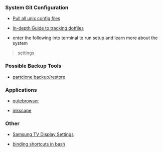 ### System Git Configuration

* [Pull all unix config files](.rdm/unixConfig.md)

* [In-depth Guide to tracking dotfiles](https://developer.atlassian.com/blog/2016/02/best-way-to-store-dotfiles-git-bare-repo/)

* enter the following into terminal to run setup and learn more about the system
> settings

### Possible Backup Tools
* [partclone backup/restore](https://www.everything-linux-101.com/how-to/backup-everything/partclone-backups/)

### Applications
* [qutebrowser](https://askubuntu.com/questions/954539/installing-qutebrowser)

* [inkscape](http://ubuntuhandbook.org/index.php/2017/01/install-inkscape-0-92-ppa-ubuntu-16-04-16-10-14-04/)

### Other
* [Samsung TV Display Settings](https://medium.com/@keredson/using-the-samsung-mu6300-40-4k-tv-as-a-computer-monitor-8582390bb824)

* [binding shortcuts in bash](https://www.computerhope.com/unix/bash/bind.htm)

